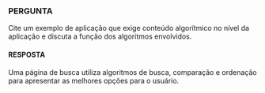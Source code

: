 ### PERGUNTA

Cite um exemplo de aplicação que exige conteúdo algorítmico no nível da aplicação e discuta a função dos algoritmos envolvidos.

#### RESPOSTA

Uma página de busca utiliza algoritmos de busca, comparação e ordenação para apresentar as melhores opções para o usuário.
